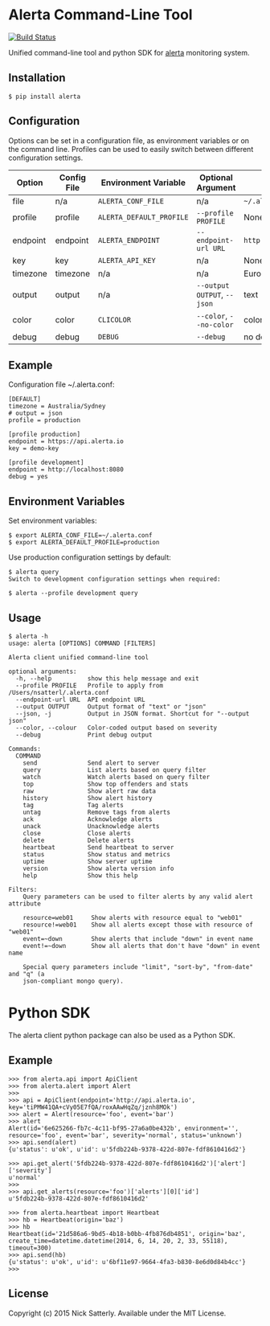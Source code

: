 Alerta Command-Line Tool
========================

[![Build Status](https://travis-ci.org/guardian/alerta.png)](https://travis-ci.org/guardian/alerta)

Unified command-line tool and python SDK for [alerta](https://github.com/guardian/alerta) monitoring system.

Installation
------------

    $ pip install alerta


Configuration
-------------

Options can be set in a configuration file, as environment variables or on the command line. Profiles can be used to easily switch between different configuration settings.


| Option      | Config File | Environment Variable              | Optional Argument               | Default                   |
|-------------|-------------|-----------------------------------|---------------------------------|---------------------------|
| file        |     n/a     | `ALERTA_CONF_FILE`                |     n/a                         | `~/.alerta.conf`          |
| profile     |  profile    | `ALERTA_DEFAULT_PROFILE`          | `--profile PROFILE`             | None                      |
| endpoint    |  endpoint   | `ALERTA_ENDPOINT`                 | `--endpoint-url URL`            | `http://localhost:8080`   |
| key         |  key        | `ALERTA_API_KEY`                  | n/a                             | None                      |
| timezone    |  timezone   | n/a                               | n/a                             | Europe/London             |
| output      |  output     | n/a                               | `--output OUTPUT`, `--json`     | text                      |
| color       |  color      | `CLICOLOR`                        | `--color`, `--no-color`         | color on                  |
| debug       |  debug      | `DEBUG`                           | `--debug`                       | no debug                  |

Example
-------

Configuration file ~/.alerta.conf:

    [DEFAULT]
    timezone = Australia/Sydney
    # output = json
    profile = production

    [profile production]
    endpoint = https://api.alerta.io
    key = demo-key

    [profile development]
    endpoint = http://localhost:8080
    debug = yes

Environment Variables
---------------------

Set environment variables:

    $ export ALERTA_CONF_FILE=~/.alerta.conf
    $ export ALERTA_DEFAULT_PROFILE=production

Use production configuration settings by default:

    $ alerta query
    Switch to development configuration settings when required:

    $ alerta --profile development query


Usage
-----

    $ alerta -h
    usage: alerta [OPTIONS] COMMAND [FILTERS]

    Alerta client unified command-line tool

    optional arguments:
      -h, --help          show this help message and exit
      --profile PROFILE   Profile to apply from /Users/nsatterl/.alerta.conf
      --endpoint-url URL  API endpoint URL
      --output OUTPUT     Output format of "text" or "json"
      --json, -j          Output in JSON format. Shortcut for "--output json"
      --color, --colour   Color-coded output based on severity
      --debug             Print debug output

    Commands:
      COMMAND
        send              Send alert to server
        query             List alerts based on query filter
        watch             Watch alerts based on query filter
        top               Show top offenders and stats
        raw               Show alert raw data
        history           Show alert history
        tag               Tag alerts
        untag             Remove tags from alerts
        ack               Acknowledge alerts
        unack             Unacknowledge alerts
        close             Close alerts
        delete            Delete alerts
        heartbeat         Send heartbeat to server
        status            Show status and metrics
        uptime            Show server uptime
        version           Show alerta version info
        help              Show this help

    Filters:
        Query parameters can be used to filter alerts by any valid alert attribute

        resource=web01     Show alerts with resource equal to "web01"
        resource!=web01    Show all alerts except those with resource of "web01"
        event=~down        Show alerts that include "down" in event name
        event!=~down       Show all alerts that don't have "down" in event name

        Special query parameters include "limit", "sort-by", "from-date" and "q" (a
        json-compliant mongo query).

Python SDK
==========

The alerta client python package can also be used as a Python SDK.


Example
-------

    >>> from alerta.api import ApiClient
    >>> from alerta.alert import Alert
    >>>
    >>> api = ApiClient(endpoint='http://api.alerta.io', key='tiPMW41QA+cVy05E7fQA/roxAAwHqZq/jznh8MOk')
    >>> alert = Alert(resource='foo', event='bar')
    >>> alert
    Alert(id='6e625266-fb7c-4c11-bf95-27a6a0be432b', environment='', resource='foo', event='bar', severity='normal', status='unknown')
    >>> api.send(alert)
    {u'status': u'ok', u'id': u'5fdb224b-9378-422d-807e-fdf8610416d2'}

    >>> api.get_alert('5fdb224b-9378-422d-807e-fdf8610416d2')['alert']['severity']
    u'normal'
    >>>
    >>> api.get_alerts(resource='foo')['alerts'][0]['id']
    u'5fdb224b-9378-422d-807e-fdf8610416d2'

    >>> from alerta.heartbeat import Heartbeat
    >>> hb = Heartbeat(origin='baz')
    >>> hb
    Heartbeat(id='21d586a6-9bd5-4b18-b0bb-4fb876db4851', origin='baz', create_time=datetime.datetime(2014, 6, 14, 20, 2, 33, 55118), timeout=300)
    >>> api.send(hb)
    {u'status': u'ok', u'id': u'6bf11e97-9664-4fa3-b830-8e6d0d84b4cc'}
    >>>

License
-------

Copyright (c) 2015 Nick Satterly. Available under the MIT License.

